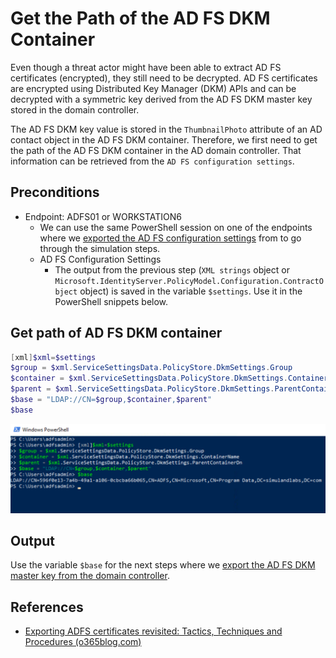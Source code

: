 # Get the Path of the AD FS DKM Container

Even though a threat actor might have been able to extract AD FS certificates (encrypted), they still need to be decrypted. AD FS certificates are encrypted using Distributed Key Manager (DKM) APIs and can be decrypted with a symmetric key derived from the AD FS DKM master key stored in the domain controller.

The AD FS DKM key value is stored in the `ThumbnailPhoto` attribute of an AD contact object in the AD FS DKM container. Therefore, we first need to get the path of the AD FS DKM container in the AD domain controller. That information can be retrieved from the `AD FS configuration settings`.

## Preconditions
* Endpoint: ADFS01 or WORKSTATION6
    * We can use the same PowerShell session on one of the endpoints where we [exported the AD FS configuration settings](exportADFSConfigurationSettings.md) from to go through the simulation steps.
    * AD FS Configuration Settings
        * The output from the previous step (`XML strings` object or `Microsoft.IdentityServer.PolicyModel.Configuration.ContractObject` object) is saved in the variable `$settings`. Use it in the PowerShell snippets below.

## Get path of AD FS DKM container

```PowerShell
[xml]$xml=$settings
$group = $xml.ServiceSettingsData.PolicyStore.DkmSettings.Group
$container = $xml.ServiceSettingsData.PolicyStore.DkmSettings.ContainerName
$parent = $xml.ServiceSettingsData.PolicyStore.DkmSettings.ParentContainerDn
$base = "LDAP://CN=$group,$container,$parent"
$base
```

![](../../resources/images/simulate_detect/credential-access/exportADFSTokenSigningCertificate/2021-05-19_13_get_ad_dkm_path.png)

## Output

Use the variable `$base` for the next steps where we [export the AD FS DKM master key from the domain controller](exportADFSDKMMasterKeyFromDC.md).

## References
* [Exporting ADFS certificates revisited: Tactics, Techniques and Procedures (o365blog.com)](https://o365blog.com/post/adfs/)